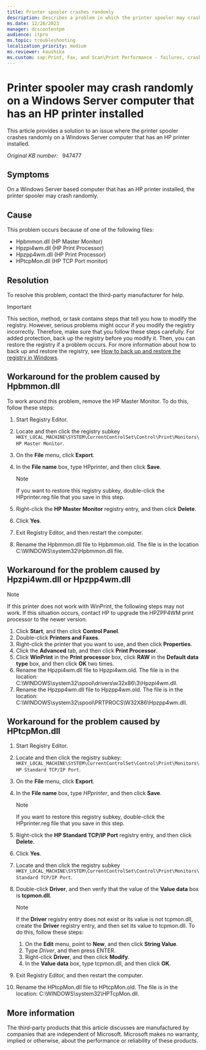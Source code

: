 ```yaml
---
title: Printer spooler crashes randomly
description: Describes a problem in which the printer spooler may crash randomly on a Windows Server computer that has an HP printer installed.
ms.date: 12/26/2023
manager: dcscontentpm
audience: itpro
ms.topic: troubleshooting
localization_priority: medium
ms.reviewer: kaushika
ms.custom: sap:Print, Fax, and Scan\Print Performance - failures, crashes, not responsive, csstroubleshoot
---
```

# Printer spooler may crash randomly on a Windows Server computer that has an HP printer installed

This article provides a solution to an issue where the printer spooler crashes randomly on a Windows Server computer that has an HP printer installed.

_Original KB number:_ &nbsp; 947477

## Symptoms

On a Windows Server based computer that has an HP printer installed, the printer spooler may crash randomly.

## Cause

This problem occurs because of one of the following files:

- Hpbmmon.dll (HP Master Monitor)
- Hpzpi4wm.dll (HP Print Processor)
- Hpzpp4wm.dll (HP Print Processor)
- HPtcpMon.dll (HP TCP Port monitor)

## Resolution

To resolve this problem, contact the third-party manufacturer for help.

> [!IMPORTANT]
> This section, method, or task contains steps that tell you how to modify the registry. However, serious problems might occur if you modify the registry incorrectly. Therefore, make sure that you follow these steps carefully. For added protection, back up the registry before you modify it. Then, you can restore the registry if a problem occurs. For more information about how to back up and restore the registry, see [How to back up and restore the registry in Windows](https://support.microsoft.com/help/322756).

## Workaround for the problem caused by Hpbmmon.dll

To work around this problem, remove the HP Master Monitor. To do this, follow these steps:

1. Start Registry Editor.
2. Locate and then click the registry subkey `HKEY_LOCAL_MACHINE\SYSTEM\CurrentControlSet\Control\Print\Monitors\HP Master Monitor`.
3. On the **File** menu, click **Export**.
4. In the **File name** box, type HPprinter, and then click **Save**.

    > [!NOTE]
    > If you want to restore this registry subkey, double-click the HPprinter.reg file that you save in this step.
5. Right-click the **HP Master Monitor** registry entry, and then click **Delete**.
6. Click **Yes**.
7. Exit Registry Editor, and then restart the computer.
8. Rename the Hpbmmon.dll file to Hpbmmon.old. The file is in the location C:\WINDOWS\system32\Hpbmmon.dll file.

## Workaround for the problem caused by Hpzpi4wm.dll or Hpzpp4wm.dll

> [!NOTE]
> If this printer does not work with WinPrint, the following steps may not work. If this situation occurs, contact HP to upgrade the HPZPP4WM print processor to the newer version.

1. Click **Start**, and then click **Control Panel**.
2. Double-click **Printers and Faxes**.
3. Right-click the printer that you want to use, and then click **Properties**.
4. Click the **Advanced** tab, and then click **Print Processor**.
5. Click **WinPrint** in the **Print processor** box, click **RAW** in the **Default data type** box, and then click **OK** two times.
6. Rename the Hpzpi4wm.dll file to Hpzpi4wm.old. The file is in the location: C:\WINDOWS\system32\spool\drivers\w32x86\3\Hpzpi4wm.dll.
7. Rename the Hpzpp4wm.dll file to Hpzpp4wm.old. The file is in the location: C:\WINDOWS\system32\spool\PRTPROCS\W32X86\Hpzpp4wm.dll.

## Workaround for the problem caused by HPtcpMon.dll

1. Start Registry Editor.
2. Locate and then click the registry subkey: `HKEY_LOCAL_MACHINE\SYSTEM\CurrentControlSet\Control\Print\Monitors\HP Standard TCP/IP Port`.
3. On the **File** menu, click **Export**.
4. In the **File name** box, type *HPprinter*, and then click **Save**.

    > [!NOTE]
    > If you want to restore this registry subkey, double-click the HPprinter.reg file that you save in this step.
5. Right-click the **HP Standard TCP/IP Port** registry entry, and then click **Delete**.
6. Click **Yes**.
7. Locate and then click the registry subkey `HKEY_LOCAL_MACHINE\SYSTEM\CurrentControlSet\Control\Print\Monitors\Standard TCP/IP Port`.
8. Double-click **Driver**, and then verify that the value of the **Value data** box is **tcpmon.dll**.

    > [!NOTE]
    > If the **Driver** registry entry does not exist or its value is not tcpmon.dll, create the **Driver** registry entry, and then set its value to tcpmon.dll. To do this, follow these steps:
    1. On the **Edit** menu, point to **New**, and then click **String Value**.
    2. Type *Driver*, and then press ENTER.
    3. Right-click **Driver**, and then click **Modify**.
    4. In the **Value data** box, type tcpmon.dll, and then click **OK**.
9. Exit Registry Editor, and then restart the computer.
10. Rename the HPtcpMon.dll file to HPtcpMon.old. The file is in the location: C:\WINDOWS\system32\HPTcpMon.dll.

## More information

The third-party products that this article discusses are manufactured by companies that are independent of Microsoft. Microsoft makes no warranty, implied or otherwise, about the performance or reliability of these products.
